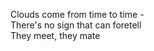 Clouds come from time to time -    
There's no sign that can foretell    
They meet, they mate    

